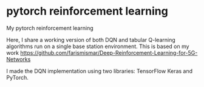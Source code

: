 # pytorch reinforcement learning
My pytorch reinforcement learning

Here, I share a working version of both DQN and tabular Q-learning algorithms run on a single base station environment.  This is based on my work https://github.com/farismismar/Deep-Reinforcement-Learning-for-5G-Networks

I made the DQN implementation using two libraries: TensorFlow Keras and PyTorch.
